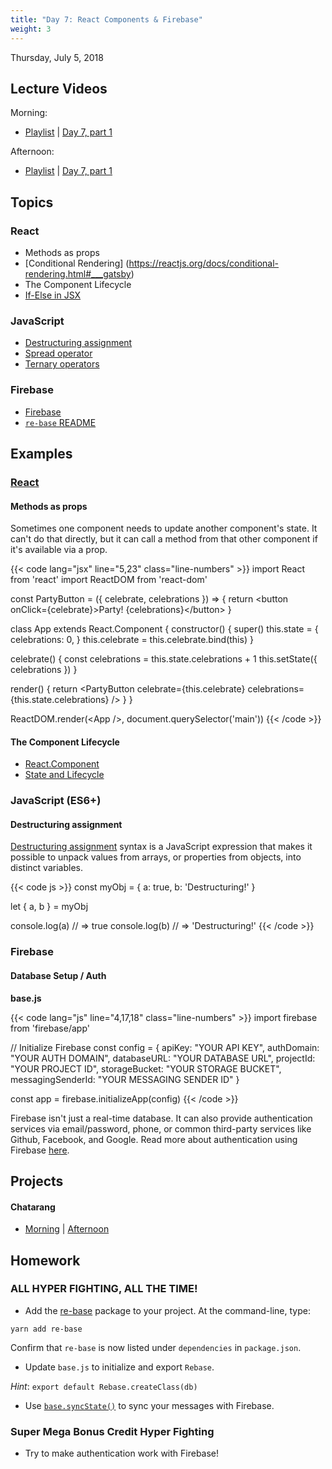 ```yaml
---
title: "Day 7: React Components & Firebase"
weight: 3
---
```


<date>Thursday, July 5, 2018</date>

## Lecture Videos

Morning:

* [Playlist](https://www.youtube.com/playlist?list=PLuT2TqJuwaY8afDn9R0pVYZd9HzhsaP5V) | [Day 7, part 1](https://www.youtube.com/watch?v=sAnOHv_W4G4&list=PLuT2TqJuwaY8afDn9R0pVYZd9HzhsaP5V&index=82)

Afternoon:

* [Playlist](https://www.youtube.com/watch?v=czNa5ix1vFs&list=PLuT2TqJuwaY-b1gN7b0NmF3GQ9_KHCxYG) | [Day 7, part 1]()

## Topics

### React

* Methods as props
* [Conditional Rendering] (https://reactjs.org/docs/conditional-rendering.html#___gatsby)
* The Component Lifecycle
* [If-Else in JSX](https://react-cn.github.io/react/tips/if-else-in-JSX.html)

### JavaScript

* [Destructuring assignment](https://developer.mozilla.org/en-US/docs/Web/JavaScript/Reference/Operators/Destructuring_assignment)
* [Spread operator](https://developer.mozilla.org/en-US/docs/Web/JavaScript/Reference/Operators/Spread_syntax)
* [Ternary operators](https://developer.mozilla.org/en-US/docs/Web/JavaScript/Reference/Operators/Conditional_Operator)

### Firebase

* [Firebase](https://firebase.google.com/)
* [`re-base` README](https://github.com/tylermcginnis/re-base)

## Examples

### [React](https://facebook.github.io/react/)

#### Methods as props

Sometimes one component needs to update another component's state. It can't do that directly, but it can call a method from that other component if it's available via a prop.

{{< code lang="jsx" line="5,23" class="line-numbers" >}}
import React from 'react'
import ReactDOM from 'react-dom'

const PartyButton = ({ celebrate, celebrations }) =&gt; {
  return &lt;button onClick={celebrate}&gt;Party! {celebrations}&lt;/button&gt;
}

class App extends React.Component {
  constructor() {
    super()
    this.state = {
      celebrations: 0,
    }
    this.celebrate = this.celebrate.bind(this)
  }

  celebrate() {
    const celebrations = this.state.celebrations + 1
    this.setState({ celebrations })
  }

  render() {
    return &lt;PartyButton celebrate={this.celebrate} celebrations={this.state.celebrations} /&gt;
  }
}

ReactDOM.render(&lt;App /&gt;, document.querySelector('main'))
{{< /code >}}

#### The Component Lifecycle

* [React.Component](https://reactjs.org/docs/react-component.html#the-component-lifecycle)
* [State and Lifecycle](https://reactjs.org/docs/state-and-lifecycle.html)

### JavaScript (ES6+)

#### Destructuring assignment

[Destructuring assignment](https://developer.mozilla.org/en-US/docs/Web/JavaScript/Reference/Operators/Destructuring_assignment) syntax is a JavaScript expression that makes it possible to unpack values from arrays, or properties from objects, into distinct variables.

{{< code js >}}
const myObj = {
  a: true,
  b: 'Destructuring!'
}

let { a, b } = myObj

console.log(a) // => true
console.log(b) // => 'Destructuring!'
{{< /code >}}

### Firebase 
#### Database Setup / Auth

**base.js**

{{< code lang="js" line="4,17,18" class="line-numbers" >}}
import firebase from 'firebase/app'

// Initialize Firebase
const config = {
  apiKey: "YOUR API KEY",
  authDomain: "YOUR AUTH DOMAIN",
  databaseURL: "YOUR DATABASE URL",
  projectId: "YOUR PROJECT ID",
  storageBucket: "YOUR STORAGE BUCKET",
  messagingSenderId: "YOUR MESSAGING SENDER ID"
}

const app = firebase.initializeApp(config)
{{< /code >}}

Firebase isn't just a real-time database.  It can also provide authentication services via email/password, phone, or common third-party services like Github, Facebook, and Google. Read more about authentication using Firebase [here](https://firebase.google.com/docs/auth/).

## Projects

#### Chatarang 
* [Morning](https://github.com/xtbc18s3/chatarang) | [Afternoon](https://github.com/xtbc18s3/chatarang-afternoon)

## Homework

### ALL HYPER FIGHTING, ALL THE TIME!

* Add the [re-base](https://github.com/tylermcginnis/re-base) package to your project. At the command-line, type:

```shell
yarn add re-base
```

Confirm that `re-base` is now listed under `dependencies` in `package.json`.

* Update `base.js` to initialize and export `Rebase`.

_Hint_: `export default Rebase.createClass(db)`

* Use [`base.syncState()`](https://github.com/tylermcginnis/re-base#syncstateendpoint-options) to sync your messages with Firebase.

### Super Mega Bonus Credit Hyper Fighting

* Try to make authentication work with Firebase!
